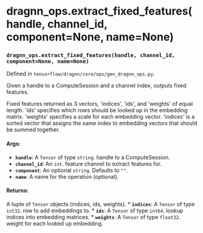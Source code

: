 # dragnn_ops.extract_fixed_features(handle, channel_id, component=None, name=None)

### `dragnn_ops.extract_fixed_features(handle, channel_id, component=None, name=None)`

Defined in `tensorflow/dragnn/core/ops/gen_dragnn_ops.py`.

Given a handle to a ComputeSession and a channel index, outputs fixed features.

Fixed features returned as 3 vectors, 'indices', 'ids', and 'weights' of equal
length. 'ids' specifies which rows should be looked up in the embedding matrix.
'weights' specifies a scale for each embedding vector. 'indices' is a sorted
vector that assigns the same index to embedding vectors that should be summed
together.

#### Args:

*   <b>`handle`</b>: A `Tensor` of type `string`. handle to a ComputeSession.
*   <b>`channel_id`</b>: An `int`. feature channel to extract features for.
*   <b>`component`</b>: An optional `string`. Defaults to `""`.
*   <b>`name`</b>: A name for the operation (optional).

#### Returns:

A tuple of `Tensor` objects (indices, ids, weights). * <b>`indices`</b>: A
`Tensor` of type `int32`. row to add embeddings to. * <b>`ids`</b>: A `Tensor`
of type `int64`. lookup indices into embedding matrices. * <b>`weights`</b>: A
`Tensor` of type `float32`. weight for each looked up embedding.
